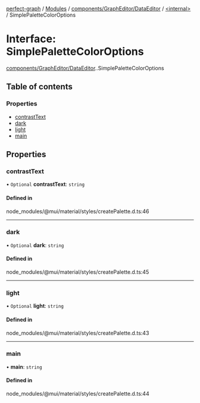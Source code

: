 [perfect-graph](../README.md) / [Modules](../modules.md) / [components/GraphEditor/DataEditor](../modules/components_GraphEditor_DataEditor.md) / [<internal\>](../modules/components_GraphEditor_DataEditor._internal_.md) / SimplePaletteColorOptions

# Interface: SimplePaletteColorOptions

[components/GraphEditor/DataEditor](../modules/components_GraphEditor_DataEditor.md).[<internal>](../modules/components_GraphEditor_DataEditor._internal_.md).SimplePaletteColorOptions

## Table of contents

### Properties

- [contrastText](components_GraphEditor_DataEditor._internal_.SimplePaletteColorOptions.md#contrasttext)
- [dark](components_GraphEditor_DataEditor._internal_.SimplePaletteColorOptions.md#dark)
- [light](components_GraphEditor_DataEditor._internal_.SimplePaletteColorOptions.md#light)
- [main](components_GraphEditor_DataEditor._internal_.SimplePaletteColorOptions.md#main)

## Properties

### contrastText

• `Optional` **contrastText**: `string`

#### Defined in

node_modules/@mui/material/styles/createPalette.d.ts:46

___

### dark

• `Optional` **dark**: `string`

#### Defined in

node_modules/@mui/material/styles/createPalette.d.ts:45

___

### light

• `Optional` **light**: `string`

#### Defined in

node_modules/@mui/material/styles/createPalette.d.ts:43

___

### main

• **main**: `string`

#### Defined in

node_modules/@mui/material/styles/createPalette.d.ts:44
